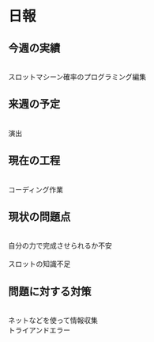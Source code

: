 # 日報



## 今週の実績
<br>スロットマシーン確率のプログラミング編集<br>

## 来週の予定<br>
<br>演出<br>

## 現在の工程<br>
<br>コーディング作業<br>

## 現状の問題点<br>
<br>自分の力で完成させられるか不安<br>
<br>スロットの知識不足<be>

## 問題に対する対策<br>
<br>ネットなどを使って情報収集<br>
<be>トライアンドエラー<br>